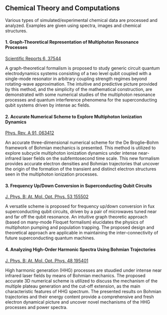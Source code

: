 ## Chemical Theory and Computations
Various types of simulated/experimental chemical data are processed and analyzed. Examples are given using spectra, images and chemical structures.

#### 1. Graph-Theoretical Representation of Multiphoton Resonance Processes

[Scientific Reports 6, 37544](https://www.nature.com/articles/srep37544)

A graph-theoretical formalism is proposed to study generic circuit quantum electrodynamics systems consisting of a two level qubit coupled with a single-mode resonator in arbitrary coupling strength regimes beyond rotating-wave approximation. The intuitive and predictive picture provided by this method, and the simplicity of the mathematical construction, are demonstrated with some numerical studies of the multiphoton resonance processes and quantum interference phenomena for the superconducting qubit systems driven by intense ac fields.


#### 2. Accurate Numerical Scheme to Explore Multiphoton Ionization Dynamics

[Phys. Rev. A 91, 063412](https://journals.aps.org/pra/abstract/10.1103/PhysRevA.91.063412)
 
 
An accurate three-dimensional numerical scheme for the De Broglie–Bohm framework of Bohmian mechanics is presented. This method is utilized to explore subcycle multiphoton ionization dynamics under intense near-infrared laser fields on the subfemtosecond time scale. This new formalism provides accurate electron densities and Bohmian trajectories that uncover the origin of the formation of the transient and distinct electron structures seen in the multiphoton ionization processes.

#### 3. Frequency Up/Down Conversion in Superconducting Qubit Circuits

[J. Phys. B: At. Mol. Opt. Phys. 53 155502](https://iopscience.iop.org/article/10.1088/1361-6455/ab91e4)

A versatile scheme is proposed for frequency up/down conversion in fux
superconducting qubit circuits, driven by a pair of microwaves tuned near and far off the qubit resonance. An intuitive graph theoretic approach (based on many-mode Floquet formalism) elucidates the physics of multiphoton pumping and population trapping. The proposed design and theoretical approach are applicable in maintaining the inter-connectivity of future superconducting quantum machines.

#### 4. Analyzing High-Order Harmonic Spectra Using Bohmian Trajectories

[J. Phys. B: At. Mol. Opt. Phys. 48 195401](https://iopscience.iop.org/article/10.1088/0953-4075/48/19/195401)

High harmonic generation (HHG) processes are stuudied under intense near infrared laser fields by means of Bohmian mechanics. The proposed accurate 3D numerical scheme is utilized to discuss the mechanism of the multiple plateau generation and the cut-off extension, as the main characteristic features of HHG spectrum. The presented results on Bohmian trajectories and their energy content provide a comprehensive and fresh electron dynamical picture and uncover novel mechanisms of the HHG processes and power spectra.


